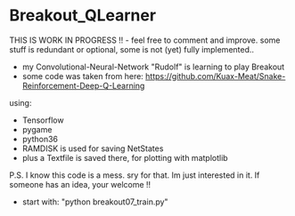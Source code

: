# Breakout_QLearner
THIS IS WORK IN PROGRESS !! - feel free to comment and improve. some stuff is redundant or optional, some is not (yet) fully implemented..


- my Convolutional-Neural-Network "Rudolf" is learning to play Breakout
- some code was taken from here: https://github.com/Kuax-Meat/Snake-Reinforcement-Deep-Q-Learning

using:
- Tensorflow
- pygame
- python36
- RAMDISK is used for saving NetStates 
- plus a Textfile is saved there, for plotting with matplotlib


P.S. I know this code is a mess. sry for that. Im just interested in it.
     If someone has an idea, your welcome !!

- start with: "python breakout07_train.py"


